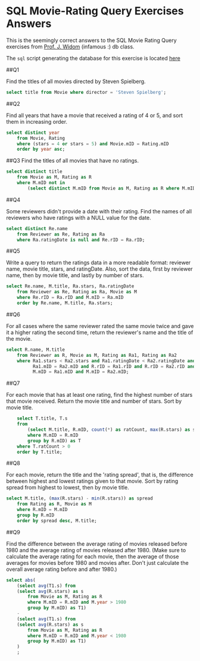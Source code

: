 # SQL Movie-Rating Query Exercises Answers

This is the seemingly correct answers to the SQL Movie Rating Query exercises from 
[Prof. J. Widom][2] (infamous :) db class.

The `sql` script generating the database for this exercise is located [here][1]

##Q1

Find the titles of all movies directed by Steven Spielberg.

```sql
select title from Movie where director = 'Steven Spielberg';
```

##Q2

Find all years that have a movie that received a rating of 4 or 5, and sort 
them in increasing order. 

```sql
select distinct year
    from Movie, Rating
    where (stars = 4 or stars = 5) and Movie.mID = Rating.mID
    order by year asc;
```

##Q3
Find the titles of all movies that have no ratings. 

```sql
select distinct title
    from Movie as M, Rating as R
    where M.mID not in 
        (select distinct M.mID from Movie as M, Rating as R where M.mID = R.mID);
```

##Q4

Some reviewers didn't provide a date with their rating. Find the names of all reviewers 
who have ratings with a NULL value for the date. 

```sql
select distinct Re.name
    from Reviewer as Re, Rating as Ra
    where Ra.ratingDate is null and Re.rID = Ra.rID;
```

##Q5

Write a query to return the ratings data in a more readable format: reviewer name, movie title, 
stars, and ratingDate. Also, sort the data, first by reviewer name, then by movie title, and 
lastly by number of stars. 

```sql
select Re.name, M.title, Ra.stars, Ra.ratingDate
    from Reviewer as Re, Rating as Ra, Movie as M
    where Re.rID = Ra.rID and M.mID = Ra.mID
    order by Re.name, M.title, Ra.stars;
```

##Q6

For all cases where the same reviewer rated the same movie twice and gave it a higher 
rating the second time, return the reviewer's name and the title of the movie. 

```sql
select R.name, M.title
    from Reviewer as R, Movie as M, Rating as Ra1, Rating as Ra2
    where Ra1.stars < Ra2.stars and Ra1.ratingDate < Ra2.ratingDate and
          Ra1.mID = Ra2.mID and R.rID = Ra1.rID and R.rID = Ra2.rID and 
          M.mID = Ra1.mID and M.mID = Ra2.mID;
```

##Q7

For each movie that has at least one rating, find the highest number of stars that movie 
received. Return the movie title and number of stars. Sort by movie title. 

```sql
    select T.title, T.s
    from
        (select M.title, R.mID, count(*) as ratCount, max(R.stars) as s from Movie as M, Rating as R
        where M.mID = R.mID
        group by R.mID) as T
    where T.ratCount > 0
    order by T.title;
```

##Q8

For each movie, return the title and the 'rating spread', that is, the difference between 
highest and lowest ratings given to that movie. Sort by rating spread from highest to 
lowest, then by movie title. 

```sql
select M.title, (max(R.stars) - min(R.stars)) as spread
    from Rating as R, Movie as M
    where R.mID = M.mID
    group by R.mID
    order by spread desc, M.title;
```

##Q9

Find the difference between the average rating of movies released before 1980 and the 
average rating of movies released after 1980. (Make sure to calculate the average rating 
for each movie, then the average of those averages for movies before 1980 and movies 
after. Don't just calculate the overall average rating before and after 1980.) 

```sql
select abs(
    (select avg(T1.s) from
    (select avg(R.stars) as s
        from Movie as M, Rating as R
        where M.mID = R.mID and M.year > 1980
        group by M.mID) as T1)
    -
    (select avg(T1.s) from
    (select avg(R.stars) as s
        from Movie as M, Rating as R
        where M.mID = R.mID and M.year < 1980
        group by M.mID) as T1)
    )
    ;
```

[1]: schemas/rating.sql
[2]: http://cs.stanford.edu/people/widom/